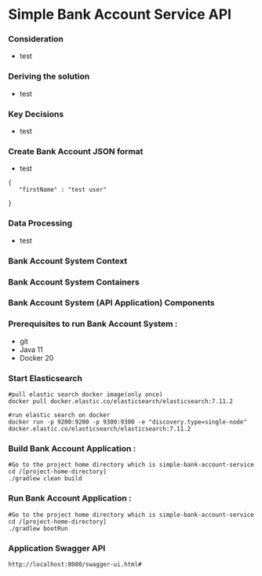 # Simple Bank Account Service API

### Consideration

   * test

### Deriving the solution

   * test

### Key Decisions

   * test

### Create Bank Account JSON format 

   * test
	
    {
       "firstName" : "test user"
      
    }
    
### Data Processing

   * test
  
### Bank Account System Context



### Bank Account System Containers



### Bank Account System (API Application) Components



### Prerequisites to run Bank Account System :
   * git
   * Java 11
   * Docker 20
   
### Start Elasticsearch  
	#pull elastic search docker image(only once)
	docker pull docker.elastic.co/elasticsearch/elasticsearch:7.11.2
	
	#run elastic search on docker
	docker run -p 9200:9200 -p 9300:9300 -e "discovery.type=single-node" docker.elastic.co/elasticsearch/elasticsearch:7.11.2
	
### Build Bank Account Application :

	#Go to the project home directory which is simple-bank-account-service
	cd /[project-home-directory]
	./gradlew clean build


### Run Bank Account Application :

	#Go to the project home directory which is simple-bank-account-service
	cd /[project-home-directory]
	./gradlew bootRun

### Application Swagger API
	
	http://localhost:8080/swagger-ui.html#